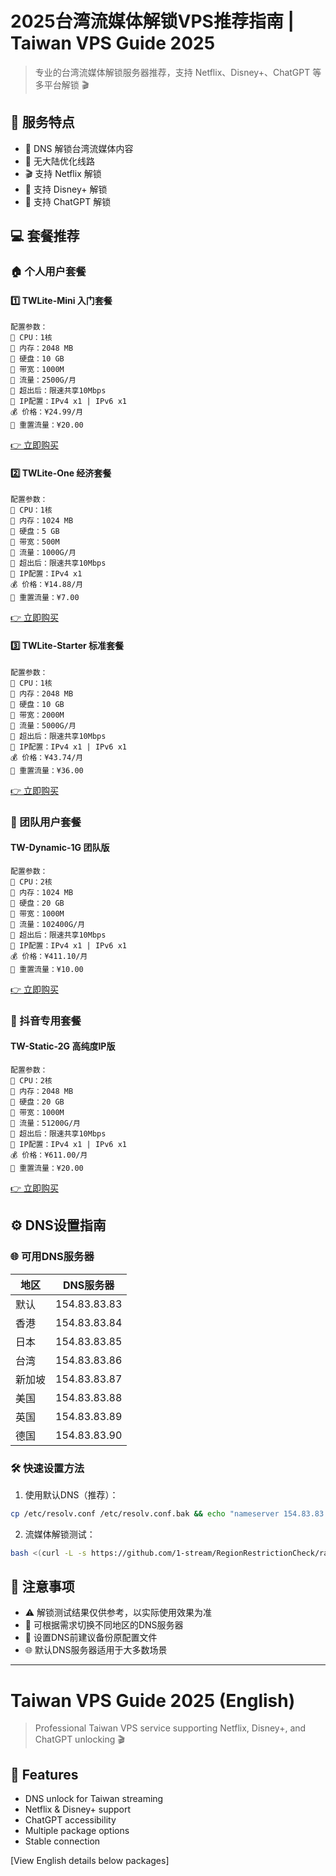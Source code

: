 # 2025台湾流媒体解锁VPS推荐指南 | Taiwan VPS Guide 2025

> 专业的台湾流媒体解锁服务器推荐，支持 Netflix、Disney+、ChatGPT 等多平台解锁 🎬

## 🌟 服务特点

- 🎯 DNS 解锁台湾流媒体内容
- 🚀 无大陆优化线路
- 🎬 支持 Netflix 解锁
- 🏰 支持 Disney+ 解锁
- 🤖 支持 ChatGPT 解锁

## 💻 套餐推荐

### 🏠 个人用户套餐

#### 1️⃣ TWLite-Mini 入门套餐
```properties
配置参数：
📌 CPU：1核
📌 内存：2048 MB
📌 硬盘：10 GB
📌 带宽：1000M
📌 流量：2500G/月
📌 超出后：限速共享10Mbps
📌 IP配置：IPv4 x1 | IPv6 x1
💰 价格：¥24.99/月
🔄 重置流量：¥20.00
```
[👉 立即购买](https://akile.io/shop/server?type=traffic&areaId=6&nodeId=11&planId=827&aff_code=a1e2817f-c626-4f0b-b7ba-afce0951a583)

#### 2️⃣ TWLite-One 经济套餐
```properties
配置参数：
📌 CPU：1核
📌 内存：1024 MB
📌 硬盘：5 GB
📌 带宽：500M
📌 流量：1000G/月
📌 超出后：限速共享10Mbps
📌 IP配置：IPv4 x1
💰 价格：¥14.88/月
🔄 重置流量：¥7.00
```
[👉 立即购买](https://acck.io/shop/server?type=traffic&areaId=3&nodeId=5&planId=50&aff_code=ea428d86-959e-4efc-8888-8a7eeab51e52)

#### 3️⃣ TWLite-Starter 标准套餐
```properties
配置参数：
📌 CPU：1核
📌 内存：2048 MB
📌 硬盘：10 GB
📌 带宽：2000M
📌 流量：5000G/月
📌 超出后：限速共享10Mbps
📌 IP配置：IPv4 x1 | IPv6 x1
💰 价格：¥43.74/月
🔄 重置流量：¥36.00
```
[👉 立即购买](https://akile.io/shop/server?type=traffic&areaId=6&nodeId=11&planId=828&aff_code=a1e2817f-c626-4f0b-b7ba-afce0951a583)

### 👥 团队用户套餐

#### TW-Dynamic-1G 团队版
```properties
配置参数：
📌 CPU：2核
📌 内存：1024 MB
📌 硬盘：20 GB
📌 带宽：1000M
📌 流量：102400G/月
📌 超出后：限速共享10Mbps
📌 IP配置：IPv4 x1 | IPv6 x1
💰 价格：¥411.10/月
🔄 重置流量：¥10.00
```
[👉 立即购买](https://akile.io/shop/server?type=traffic&areaId=6&nodeId=16&planId=859&aff_code=a1e2817f-c626-4f0b-b7ba-afce0951a583)

### 🎯 抖音专用套餐

#### TW-Static-2G 高纯度IP版
```properties
配置参数：
📌 CPU：2核
📌 内存：2048 MB
📌 硬盘：20 GB
📌 带宽：1000M
📌 流量：51200G/月
📌 超出后：限速共享10Mbps
📌 IP配置：IPv4 x1 | IPv6 x1
💰 价格：¥611.00/月
🔄 重置流量：¥20.00
```
[👉 立即购买](https://akile.io/shop/server?type=traffic&areaId=6&nodeId=21&planId=906&aff_code=a1e2817f-c626-4f0b-b7ba-afce0951a583)

## ⚙️ DNS设置指南

### 🌐 可用DNS服务器
| 地区 | DNS服务器 |
|------|-----------|
| 默认 | 154.83.83.83 |
| 香港 | 154.83.83.84 |
| 日本 | 154.83.83.85 |
| 台湾 | 154.83.83.86 |
| 新加坡 | 154.83.83.87 |
| 美国 | 154.83.83.88 |
| 英国 | 154.83.83.89 |
| 德国 | 154.83.83.90 |

### 🛠️ 快速设置方法

1. 使用默认DNS（推荐）：
```bash
cp /etc/resolv.conf /etc/resolv.conf.bak && echo "nameserver 154.83.83.83" > /etc/resolv.conf
```

2. 流媒体解锁测试：
```bash
bash <(curl -L -s https://github.com/1-stream/RegionRestrictionCheck/raw/main/check.sh) -M 4
```

## 📝 注意事项

- ⚠️ 解锁测试结果仅供参考，以实际使用效果为准
- 🔄 可根据需求切换不同地区的DNS服务器
- 💾 设置DNS前建议备份原配置文件
- 🌐 默认DNS服务器适用于大多数场景

---

# Taiwan VPS Guide 2025 (English)

> Professional Taiwan VPS service supporting Netflix, Disney+, and ChatGPT unlocking 🎬

## 🌟 Features
- DNS unlock for Taiwan streaming
- Netflix & Disney+ support
- ChatGPT accessibility
- Multiple package options
- Stable connection

[View English details below packages]
